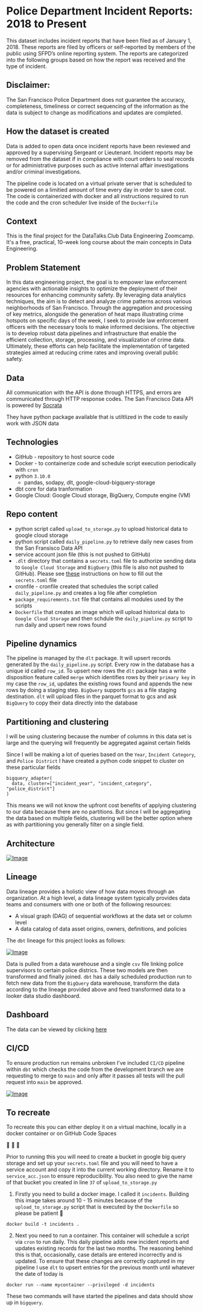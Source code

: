 # Police Department Incident Reports: 2018 to Present

This dataset includes incident reports that have been filed as of January 1, 2018. These reports are filed by officers or self-reported by members of the public using SFPD’s online reporting system. The reports are categorized into the following groups based on how the report was received and the type of incident. 

## Disclaimer: 

The San Francisco Police Department does not guarantee the accuracy, completeness, timeliness or correct sequencing of the information as the data is subject to change as modifications and updates are completed.

## How the dataset is created

Data is added to open data once incident reports have been reviewed and approved by a supervising Sergeant or Lieutenant. Incident reports may be removed from the dataset if in compliance with court orders to seal records or for administrative purposes such as active internal affair investigations and/or criminal investigations.

The pipeline code is located on a virtual private server that is scheduled to be powered on a limitied amount of time every day in order to save cost. The code is containerized with docker and all instructions required to run the code and the cron scheduler live inside of the `Dockerfile`

## Context
This is the final project for the DataTalks.Club Data Engineering Zoomcamp. It's a free, practical, 10-week long course about the main concepts in Data Engineering.

## Problem Statement
In this data engineering project, the goal is to empower law enforcement agencies with actionable insights to optimize the deployment of their resources for enhancing community safety. By leveraging data analytics techniques, the aim is to detect and analyze crime patterns across various neighborhoods of San Francisco. Through the aggregation and processing of key metrics, alongside the generation of heat maps illustrating crime hotspots on specific days of the week, I seek to provide law enforcement officers with the necessary tools to make informed decisions. The objective is to develop robust data pipelines and infrastructure that enable the efficient collection, storage, processing, and visualization of crime data. Ultimately, these efforts can help facilitate the implementation of targeted strategies aimed at reducing crime rates and improving overall public safety.



## Data
All communication with the API is done through HTTPS, and errors are communicated through HTTP response codes. The San Francisco Data API is powered by [Socrata](https://dev.socrata.com/)


They have python package available that is utiltlized in the code to easily work with JSON data

## Technologies
 - GitHub - repository to host source code
 - Docker - to containerize code and schedule script execution periodically with `cron`
 - python `3.10.0`
    - pandas, sodapy, dlt, google-cloud-bigquery-storage
- dbt core for data tranformation
- Google Cloud: Google Cloud storage, BigQuery, Compute engine (VM)

## Repo content
 - python script called `upload_to_storage.py` to upload historical data to google cloud storage
 - python script called `daily_pipeline.py` to retrieve daily new cases from the San Fransisco Data API
 - service account json file (this is not pushed to GitHub)
 - `.dlt` directory that contains a `secrets.toml` file to authorize sending data to `Google Cloud Storage` and `BigQuery` (this file is also not pushed to GitHub).
Please see [these](https://dlthub.com/docs/dlt-ecosystem/destinations/bigquery) instructions on how to fill out the `secrets.toml` file
 - cronfile - cronfile created that schedules the script called `daily_pipeline.py` and creates a log file after completion
 - `package_requirements.txt` file that contains all modules used by the scripts
 - `Dockerfile` that creates an image which will upload historical data to `Google Cloud Storage` and then schdule the `daily_pipeline.py` script to run daily and upsert new rows found

## Pipeline dynamics
 The pipeline is managed by the `dlt` package. It will upsert records generated by the `daily_pipeline.py` script. Every row in the database has a unique id called `row_id`. To upsert new rows the `dlt` package has a write disposition feature called `merge` which identifies rows by their `primary key` in my case the `row_id`, updates the existing rows found and appends the new rows by doing a staging step. `BigQuery` supports `gcs` as a file staging destination. `dlt` will upload files in the parquet format to gcs and ask `BigQuery` to copy their data directly into the database

 ## Partitioning and clustering
  I will be using clustering because the number of columns in this data set is large and the querying will frequently be aggregated against certain fields

  Since I will be making a lot of queries based on the `Year`, `Incident Category`, and `Police District` I have created a python code snippet to cluster on these particular fields

  ```
bigquery_adapter(
    data, cluster=["incident_year", "incident_category", "police_district"]
)
  ```
This means we will not know the upfront cost benefits of applying clustering to our data because there are no partitions. But since I will be aggregating the data based on multiple fields, clustering will be the better option where as with partitioning you generally filter on a single field.

## Architecture
[![Image](https://github.com/caspercrause/Police-Incident-Reports/blob/master/images/architecture.png)](https://github.com/caspercrause/Police-Incident-Reports/blob/master/images/architecture.png)

## Lineage
Data lineage provides a holistic view of how data moves through an organization. At a high level, a data lineage system typically provides data teams and consumers with one or both of the following resources:

 - A visual graph (DAG) of sequential workflows at the data set or column level
 - A data catalog of data asset origins, owners, definitions, and policies

The `dbt` lineage  for this project looks as follows:

[![Image](https://github.com/caspercrause/Police-Incident-Reports/blob/master/images/dbt-lineage.png)](https://github.com/caspercrause/Police-Incident-Reports/blob/master/images/dbt-lineage.png)

Data is pulled from a data warehouse and a single `csv` file linking police supervisors to certain police districs. These two models are then transformed and finally joined. `dbt` has a daily scheduled production run to fetch new data from the `BigQuery` data warehouse, transform the data according to the lineage provided above and feed transformed data to a looker data studio dashboard.

## Dashboard
The data can be viewed by clicking [here](https://lookerstudio.google.com/reporting/c3d62dc9-e6b2-4f17-8b23-91ccc176a36c/page/6zXD)

## CI/CD
To ensure production run remains unbroken I've included `CI/CD` pipeline within `dbt` which checks the code from the development branch we are requesting to merge to `main` and only after it passes all tests will the pull request into `main` be approved.

[![Image](https://github.com/caspercrause/Police-Incident-Reports/blob/master/images/ci-cd-checks.png)](https://github.com/caspercrause/Police-Incident-Reports/blob/master/images/ci-cd-checks.png)

## To recreate
To recreate this you can either deploy it on a virtual machine, locally in a docker container or on GitHub Code Spaces

🚀        🚀        🚀

Prior to running this you will need to create a bucket in google big query storage and set up your `secrets.toml` file and you will need to have a service account and copy it into the current working directory. Rename it to `service_acc.json` to ensure reproducibility. You also need to give the name of that bucket you created in line `37` of `upload_to_storage.py`
1. Firstly you need to build a docker image. I called it `incidents`. Building this image takes around 10 - 15 minutes because of the `upload_to_storage.py` script that is executed by the `Dockerfile` so please be patient 🙂
```
docker build -t incidents .
```

2. Next you need to run a container. This container will schedule a script via `cron` to run daily. This daily pipeline adds new incident reports and updates existing records for the last two months. The reasoning behind this is that, occasionally, case details are entered incorrectly and is updated. To ensure that these changes are correctly captured in my pipeline I use `dlt` to upsert entries for the previous month until whatever the date of today is

```
docker run --name mycontainer --privileged -d incidents
```

These two commands will have started the pipelines and data should show up in `bigquery`.